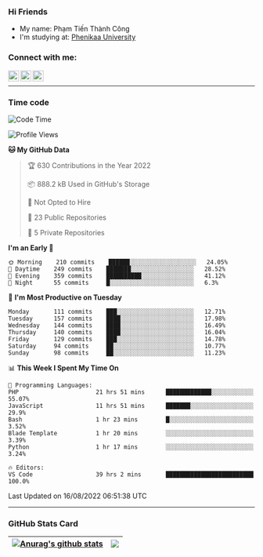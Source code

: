 ### Hi Friends

- My name: Phạm Tiến Thành Công
- I'm studying at: [Phenikaa University]


### Connect with me:
[<img align="left" alt="PhamTienThanhCong | Facebook" width="22px" src="https://upload.wikimedia.org/wikipedia/commons/thumb/1/16/Facebook-icon-1.png/640px-Facebook-icon-1.png" />][facebook]
[<img align="left" alt="PhamTienThanhCong | Zalo" width="22px" src="https://www.anphatpc.com.vn/template/anphat_2020v2/images/icon-zalo.jpg" />][zalo]
[<img align="left" alt="PhamTienThanhCong | LinkedIn" width="22px" src="https://cdn3.iconfinder.com/data/icons/inficons/512/linkedin.png" />][linkedin]

<br />

---

### Time code

<!--START_SECTION:waka-->
![Code Time](http://img.shields.io/badge/Code%20Time-528%20hrs%2049%20mins-blue)

![Profile Views](http://img.shields.io/badge/Profile%20Views-1-blue)

**🐱 My GitHub Data** 

> 🏆 630 Contributions in the Year 2022
 > 
> 📦 888.2 kB Used in GitHub's Storage 
 > 
> 🚫 Not Opted to Hire
 > 
> 📜 23 Public Repositories 
 > 
> 🔑 5 Private Repositories  
 > 
**I'm an Early 🐤** 

```text
🌞 Morning    210 commits    ██████░░░░░░░░░░░░░░░░░░░   24.05% 
🌆 Daytime    249 commits    ███████░░░░░░░░░░░░░░░░░░   28.52% 
🌃 Evening    359 commits    ██████████░░░░░░░░░░░░░░░   41.12% 
🌙 Night      55 commits     █░░░░░░░░░░░░░░░░░░░░░░░░   6.3%

```
📅 **I'm Most Productive on Tuesday** 

```text
Monday       111 commits    ███░░░░░░░░░░░░░░░░░░░░░░   12.71% 
Tuesday      157 commits    ████░░░░░░░░░░░░░░░░░░░░░   17.98% 
Wednesday    144 commits    ████░░░░░░░░░░░░░░░░░░░░░   16.49% 
Thursday     140 commits    ████░░░░░░░░░░░░░░░░░░░░░   16.04% 
Friday       129 commits    ███░░░░░░░░░░░░░░░░░░░░░░   14.78% 
Saturday     94 commits     ██░░░░░░░░░░░░░░░░░░░░░░░   10.77% 
Sunday       98 commits     ██░░░░░░░░░░░░░░░░░░░░░░░   11.23%

```


📊 **This Week I Spent My Time On** 

```text
💬 Programming Languages: 
PHP                      21 hrs 51 mins      █████████████░░░░░░░░░░░░   55.07% 
JavaScript               11 hrs 51 mins      ███████░░░░░░░░░░░░░░░░░░   29.9% 
Bash                     1 hr 23 mins        █░░░░░░░░░░░░░░░░░░░░░░░░   3.52% 
Blade Template           1 hr 20 mins        ░░░░░░░░░░░░░░░░░░░░░░░░░   3.39% 
Python                   1 hr 17 mins        ░░░░░░░░░░░░░░░░░░░░░░░░░   3.24%

🔥 Editors: 
VS Code                  39 hrs 2 mins       █████████████████████████   100.0%

```


 Last Updated on 16/08/2022 06:51:38 UTC
<!--END_SECTION:waka-->

---

### GitHub Stats Card

| <a href="https://github.com/phamtienthanhcong"><img align="center" src="https://github-readme-stats.vercel.app/api?username=PhamTienThanhCong&show_icons=true&include_all_commits=true&theme=buefy&hide_border=true&theme=ocean_dark" alt="Anurag's github stats" /></a> | <a href="https://github.com/phamtienthanhcong"><img align="center" src="https://github-readme-stats.vercel.app/api/top-langs/?username=PhamTienThanhCong&layout=compact&theme=buefy&hide_border=true&theme=ocean_dark" /></a> |
| ------------- | ------------- |

[Phenikaa University]: https://phenikaa-uni.edu.vn/vi
[facebook]: https://www.facebook.com/phamtienthanhcong
[linkedin]: https://linkedin.com/in/phamtienthanhcong
[zalo]: https://zalo.me/0396396332
[tiktok]: https://www.tiktok.com/@phamtienthanhcong
[web]: https://github.com/PhamTienThanhCong/web_dev
[min project]: https://github.com/PhamTienThanhCong/Project-Of-Web
[c and cpp]: https://github.com/PhamTienThanhCong/Code_C_and_Cpro
[python]: https://github.com/PhamTienThanhCong/Python_beginer
